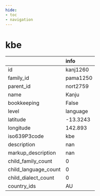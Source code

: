 ```yaml
---
hide:
- toc
- navigation
---
```

# kbe
|                      | info     |
|:---------------------|:---------|
| id                   | kanj1260 |
| family_id            | pama1250 |
| parent_id            | nort2759 |
| name                 | Kanju    |
| bookkeeping          | False    |
| level                | language |
| latitude             | -13.3243 |
| longitude            | 142.893  |
| iso639P3code         | kbe      |
| description          | nan      |
| markup_description   | nan      |
| child_family_count   | 0        |
| child_language_count | 0        |
| child_dialect_count  | 0        |
| country_ids          | AU       |